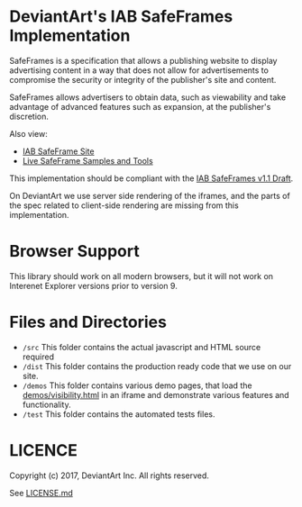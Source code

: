 DeviantArt's IAB SafeFrames Implementation
==========================================

SafeFrames is a specification that allows a publishing website 
to display advertising content in a way that does not allow
for advertisements to compromise the security or integrity
of the publisher's site and content.

SafeFrames allows advertisers to obtain data, such as 
viewability and take advantage of advanced features such
as expansion, at the publisher's discretion.

Also view:
 * [IAB SafeFrame Site](http://www.iab.net/safeframe)
 * [Live SafeFrame Samples and Tools](http://safeframes.net/)

This implementation should be compliant with the [IAB SafeFrames v1.1
Draft](https://www.iab.com/wp-content/uploads/2014/08/SafeFrames_v1.1_final.pdf).

On DeviantArt we use server side rendering of the iframes, and the parts of the
spec related to client-side rendering are missing from this implementation.

Browser Support
===============
This library should work on all modern browsers, but it will not work on
Interenet Explorer versions prior to version 9.

Files and Directories
=====================

  * `/src` This folder contains the actual javascript and HTML source required
  * `/dist` This folder contains the production ready code that we use on our site.
  * `/demos` This folder contains various demo pages, that load the [demos/visibility.html](demos/visibility.html) in an iframe and demonstrate various features and functionality.
  * `/test` This folder contains the automated tests files.


LICENCE
=======

Copyright (c) 2017, DeviantArt Inc.
All rights reserved.

See [LICENSE.md](LICENSE.md)

